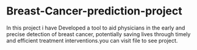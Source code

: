 # Breast-Cancer-prediction-project

In this project i have Developed a tool to aid physicians in the early and precise detection of breast cancer, potentially saving lives through timely and efficient treatment interventions.you can visit file to see project.










